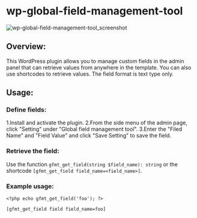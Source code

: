 # wp-global-field-management-tool

![wp-global-field-management-tool_screenshot](https://github.com/saaria/wp-global-field-management-tool/assets/63186517/f49e6a98-43b3-4ac9-8ccd-2875bee12993)

## Overview:
This WordPress plugin allows you to manage custom fields in the admin panel that can retrieve values from anywhere in the template.
You can also use shortcodes to retrieve values.
The field format is text type only.

## Usage:
### Define fields:
1.Install and activate the plugin.
2.From the side menu of the admin page, click "Setting" under "Global field management tool".
3.Enter the "Filed Name" and "Field Value" and click "Save Setting" to save the field.

### Retrieve the field:
Use the function `gfmt_get_field(string $field_name): string` or the shortcode `[gfmt_get_field field_name=<field_name>]`.

### Example usage:
```
<?php echo gfmt_get_field('foo'); ?>
```
```
[gfmt_get_field field field_name=foo]
```
